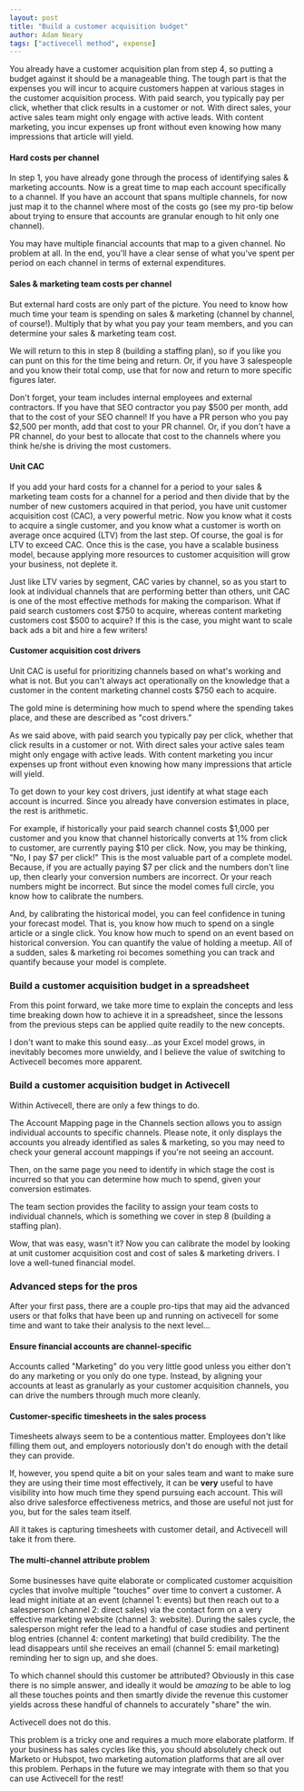 ```yaml
---
layout: post
title: "Build a customer acquisition budget"
author: Adam Neary
tags: ["activecell method", expense]
---
```


You already have a customer acquisition plan from step 4, so putting a budget against it should be a manageable thing. The tough part is that the expenses you will incur to acquire customers happen at various stages in the customer acquisition process. With paid search, you typically pay per click, whether that click results in a customer or not. With direct sales, your active sales team might only engage with active leads. With content marketing, you incur expenses up front without even knowing how many impressions that article will yield.

<!-- more -->

#### Hard costs per channel

In step 1, you have already gone through the process of identifying sales & marketing accounts. Now is a great time to map each account specifically to a channel. If you have an account that spans multiple channels, for now just map it to the channel where most of the costs go (see my pro-tip below about trying to ensure that accounts are granular enough to hit only one channel).

You may have multiple financial accounts that map to a given channel. No problem at all. In the end, you'll have a clear sense of what you've spent per period on each channel in terms of external expenditures.

#### Sales & marketing team costs per channel

But external hard costs are only part of the picture. You need to know how much time your team is spending on sales & marketing (channel by channel, of course!). Multiply that by what you pay your team members, and you can determine your sales & marketing team cost.

We will return to this in step 8 (building a staffing plan), so if you like you can punt on this for the time being and return. Or, if you have 3 salespeople and you know their total comp, use that for now and return to more specific figures later.

Don't forget, your team includes internal employees and external contractors. If you have that SEO contractor you pay $500 per month, add that to the cost of your SEO channel! If you have a PR person who you pay $2,500 per month, add that cost to your PR channel. Or, if you don't have a PR channel, do your best to allocate that cost to the channels where you think he/she is driving the most customers.

#### Unit CAC

If you add your hard costs for a channel for a period to your sales & marketing team costs for a channel for a period and then divide that by the number of new customers acquired in that period, you have unit customer acquisition cost (CAC), a very powerful metric. Now you know what it costs to acquire a single customer, and you know what a customer is worth on average once acquired (LTV) from the last step. Of course, the goal is for LTV to exceed CAC. Once this is the case, you have a scalable business model, because applying more resources to customer acquisition will grow your business, not deplete it.

Just like LTV varies by segment, CAC varies by channel, so as you start to look at individual channels that are performing better than others, unit CAC is one of the most effective methods for making the comparison. What if paid search customers cost $750 to acquire, whereas content marketing customers cost $500 to acquire? If this is the case, you might want to scale back ads a bit and hire a few writers!

#### Customer acquisition cost drivers

Unit CAC is useful for prioritizing channels based on what's working and what is not. But you can't always act operationally on the knowledge that a customer in the content marketing channel costs $750 each to acquire.

The gold mine is determining how much to spend where the spending takes place, and these are described as "cost drivers."

As we said above, with paid search you typically pay per click, whether that click results in a customer or not. With direct sales your active sales team might only engage with active leads. With content marketing you incur expenses up front without even knowing how many impressions that article will yield.

To get down to your key cost drivers, just identify at what stage each account is incurred. Since you already have conversion estimates in place, the rest is arithmetic.

For example, if historically your paid search channel costs $1,000 per customer and you know that channel historically converts at 1% from click to customer, are currently paying $10 per click. Now, you may be thinking, "No, I pay $7 per click!" This is the most valuable part of a complete model. Because, if you are actually paying $7 per click and the numbers don't line up, then clearly your conversion numbers are incorrect. Or your reach numbers might be incorrect. But since the model comes full circle, you know how to calibrate the numbers.

And, by calibrating the historical model, you can feel confidence in tuning your forecast model. That is, you know how much to spend on a single article or a single click. You know how much to spend on an event based on historical conversion. You can quantify the value of holding a meetup. All of a sudden, sales & marketing roi becomes something you can track and quantify because your model is complete.

### Build a customer acquisition budget in a spreadsheet

From this point forward, we take more time to explain the concepts and less time breaking down how to achieve it in a spreadsheet, since the lessons from the previous steps can be applied quite readily to the new concepts.

I don't want to make this sound easy...as your Excel model grows, in inevitably becomes more unwieldy, and I believe the value of switching to Activecell becomes more apparent.

### Build a customer acquisition budget in Activecell

Within Activecell, there are only a few things to do. 

The Account Mapping page in the Channels section allows you to assign individual accounts to specific channels. Please note, it only displays the accounts you already identified as sales & marketing, so you may need to check your general account mappings if you're not seeing an account.

Then, on the same page you need to identify in which stage the cost is incurred so that you can determine how much to spend, given your conversion estimates.

The team section provides the facility to assign your team costs to individual channels, which is something we cover in step 8 (building a staffing plan).

Wow, that was easy, wasn't it? Now you can calibrate the model by looking at unit customer acquisition cost and cost of sales & marketing drivers. I love a well-tuned financial model.

### Advanced steps for the pros

After your first pass, there are a couple pro-tips that may aid the advanced users or that folks that have been up and running on activecell for some time and want to take their analysis to the next level...

#### Ensure financial accounts are channel-specific

Accounts called "Marketing" do you very little good unless you either don't do any marketing or you only do one type. Instead, by aligning your accounts at least as granularly as your customer acquisition channels, you can drive the numbers through much more cleanly.

#### Customer-specific timesheets in the sales process

Timesheets always seem to be a contentious matter. Employees don't like filling them out, and employers notoriously don't do enough with the detail they can provide.

If, however, you spend quite a bit on your sales team and want to make sure they are using their time most effectively, it can be **very** useful to have visibility into how much time they spend pursuing each account. This will also drive salesforce effectiveness metrics, and those are useful not just for you, but for the sales team itself.

All it takes is capturing timesheets with customer detail, and Activecell will take it from there.

#### The multi-channel attribute problem

Some businesses have quite elaborate or complicated customer acquisition cycles that involve multiple "touches" over time to convert a customer. A lead might initiate at an event (channel 1: events) but then reach out to a salesperson (channel 2: direct sales) via the contact form on a very effective marketing website (channel 3: website). During the sales cycle, the salesperson might refer the lead to a handful of case studies and pertinent blog entries (channel 4: content marketing) that build credibility. The the lead disappears until she receives an email (channel 5: email marketing) reminding her to sign up, and she does.

To which channel should this customer be attributed? Obviously in this case there is no simple answer, and ideally it would be *amazing* to be able to log all these touches points and then smartly divide the revenue this customer yields across these handful of channels to accurately "share" the win.

Activecell does not do this.

This problem is a tricky one and requires a much more elaborate platform. If your business has sales cycles like this, you should absolutely check out Marketo or Hubspot, two marketing automation platforms that are all over this problem. Perhaps in the future we may integrate with them so that you can use Activecell for the rest!

